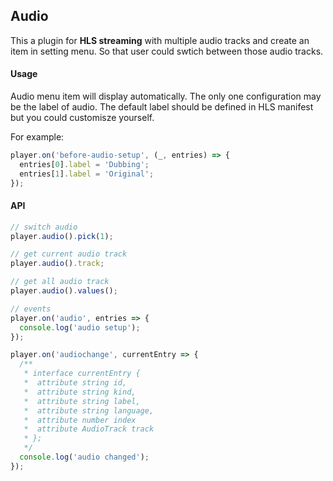 ## Audio

This a plugin for **HLS streaming** with multiple audio tracks and create an item in setting menu. So that user could swtich between those audio tracks.

#### Usage

Audio menu item will display automatically. The only one configuration may be the label of audio. The default label should be defined in HLS manifest but you could customisze yourself. <br>

For example:

```js
player.on('before-audio-setup', (_, entries) => {
  entries[0].label = 'Dubbing';
  entries[1].label = 'Original';
});
```

#### API

```js
// switch audio
player.audio().pick(1);

// get current audio track
player.audio().track;

// get all audio track
player.audio().values();

// events
player.on('audio', entries => {
  console.log('audio setup');
});

player.on('audiochange', currentEntry => {
  /**
   * interface currentEntry {
   *  attribute string id,
   *  attribute string kind,
   *  attribute string label,
   *  attribute string language,
   *  attribute number index
   *  attribute AudioTrack track
   * };
   */
  console.log('audio changed');
});
```
